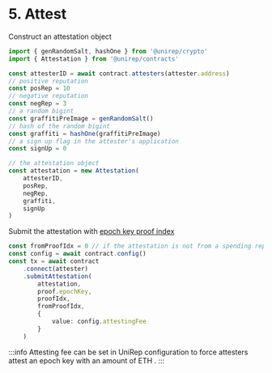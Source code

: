 # 5. Attest

Construct an attestation object

```typescript
import { genRandomSalt, hashOne } from '@unirep/crypto'
import { Attestation } from '@unirep/contracts' 

const attesterID = await contract.attesters(attester.address)
// positive reputation
const posRep = 10
// negative reputation
const negRep = 3
// a random bigint
const graffitiPreImage = genRandomSalt()
// hash of the random bigint
const graffiti = hashOne(graffitiPreImage)
// a sign up flag in the attester's application
const signUp = 0

// the attestation object
const attestation = new Attestation(
    attesterID,
    posRep,
    negRep,
    graffiti,
    signUp
)
```

Submit the attestation with [epoch key proof index](4.-epoch-key-proof.md#7.-get-proof-index)

```typescript
const fromProofIdx = 0 // if the attestation is not from a spending reputation action
const config = await contract.config()
const tx = await contract
    .connect(attester)
    .submitAttestation(
        attestation,
        proof.epochKey,
        proofIdx,
        fromProofIdx,
        {
            value: config.attestingFee
        }
    )
```

:::info
Attesting fee can be set in UniRep configuration to force attesters attest an epoch key with an amount of ETH .
:::
